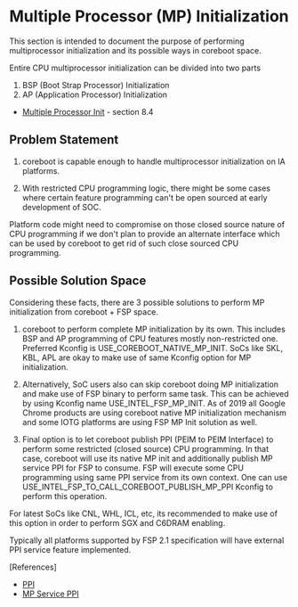 # Multiple Processor (MP) Initialization

This section is intended to document the purpose of performing multiprocessor
initialization and its possible ways in coreboot space.

Entire CPU multiprocessor initialization can be divided into two parts
1. BSP (Boot Strap Processor) Initialization
2. AP (Application Processor) Initialization

* [Multiple Processor Init](https://www.intel.com/content/dam/www/public/us/en/documents/manuals/64-ia-32-architectures-software-developer-vol-3a-part-1-manual.pdf) - section 8.4

## Problem Statement

1. coreboot is capable enough to handle multiprocessor initialization on
IA platforms.

2. With restricted CPU programming logic, there might be some cases where
certain feature programming can't be open sourced at early development of SOC.

Platform code might need to compromise on those closed source nature of CPU
programming if we don't plan to provide an alternate interface which can be
used by coreboot to get rid of such close sourced CPU programming.

## Possible Solution Space

Considering these facts, there are 3 possible solutions to perform MP
initialization from coreboot + FSP space.

1. coreboot to perform complete MP initialization by its own. This includes
BSP and AP programming of CPU features mostly non-restricted one. Preferred
Kconfig is USE_COREBOOT_NATIVE_MP_INIT. SoCs like SKL, KBL, APL are okay to
make use of same Kconfig option for MP initialization.

2. Alternatively, SoC users also can skip coreboot doing MP initialization
and make use of FSP binary to perform same task. This can be achieved by using
Kconfig name USE_INTEL_FSP_MP_INIT. As of 2019 all Google Chrome products are
using coreboot native MP initialization mechanism and some IOTG platforms
are using FSP MP Init solution as well.

3. Final option is to let coreboot publish PPI (PEIM to PEIM Interface) to
perform some restricted (closed source) CPU programming. In that case,
coreboot will use its native MP init and additionally publish MP service PPI
for FSP to consume. FSP will execute some CPU programming using same PPI
service from its own context. One can use
USE_INTEL_FSP_TO_CALL_COREBOOT_PUBLISH_MP_PPI Kconfig to perform this
operation.

For latest SoCs like CNL, WHL, ICL, etc, its recommended to make use of this
option in order to perform SGX and C6DRAM enabling.

Typically all platforms supported by FSP 2.1 specification will have
external PPI service feature implemented.

[References]
- [PPI](../fsp/ppi/ppi.md)
- [MP Service PPI](../fsp/ppi/mp_service_ppi.md)
